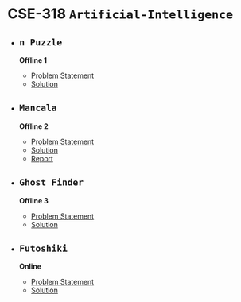 # **CSE-318 `Artificial-Intelligence`**

 - ## **`n Puzzle`**
  
    **Offline 1**
   - [Problem Statement](Offline%201%20(n%20puzzle)/Problem-Specification.pdf)
   - [Solution](Offline%201%20(n%20puzzle)/1705010.cpp)

 - ## **`Mancala`**
  
    **Offline 2**
   - [Problem Statement](Offline%202%20(Mancala)/Problem-Specification.pdf)
   - [Solution](Offline%202%20(Mancala)/src)
   - [Report](Offline%202%20(Mancala)/1705010_Report.pdf)
  
 - ## **`Ghost Finder`**
  
    **Offline 3**
   - [Problem Statement](Offline%203%20(Ghost%20Finder)/1705010.cc)
   - [Solution](Offline%203%20(Ghost%20Finder)/Problem-Specification.pdf)

 - ## **`Futoshiki`**
  
    **Online**
   - [Problem Statement](Online%20(Futoshiki)/futoshiki/futoshiki_01.jpg)
   - [Solution](Online%20(Futoshiki)/src/Futoshiki.java)